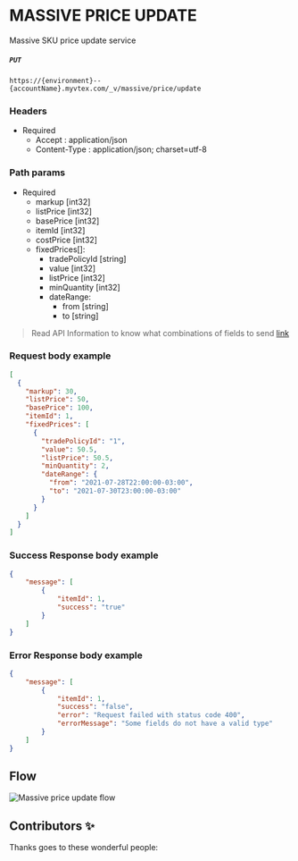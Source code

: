 # MASSIVE PRICE UPDATE
Massive SKU price update service 
##### `PUT `

```https://{environment}--{accountName}.myvtex.com/_v/massive/price/update```
 
### Headers

- Required
  - Accept : application/json
  - Content-Type : application/json; charset=utf-8

### Path params

- Required
  - markup [int32] 
  - listPrice [int32]
  - basePrice [int32]
  - itemId [int32] 
  - costPrice [int32]
  - fixedPrices[]:
    - tradePolicyId [string]
    - value [int32]
    - listPrice [int32]
    - minQuantity [int32]
    - dateRange:
      - from [string]
      - to [string]
  
>   Read API Information to know what combinations of fields to send [link](https://developers.vtex.com/vtex-rest-api/reference/prices-and-fixed-prices#createupdatepriceorfixedprice)

 
### Request body example
```json
[
  {
    "markup": 30,
    "listPrice": 50,
    "basePrice": 100,
    "itemId": 1,
    "fixedPrices": [
      {
        "tradePolicyId": "1",
        "value": 50.5,
        "listPrice": 50.5,
        "minQuantity": 2,
        "dateRange": {
          "from": "2021-07-28T22:00:00-03:00",
          "to": "2021-07-30T23:00:00-03:00"
        }
      }
    ]
  }
]    
```
      
### Success Response body example

```json
{
    "message": [
        {
            "itemId": 1,
            "success": "true"
        }
    ]
}
```

### Error Response body example

```json
{
    "message": [
        {
            "itemId": 1,
            "success": "false",
            "error": "Request failed with status code 400",
            "errorMessage": "Some fields do not have a valid type"
        }
    ]
}
```

## Flow
![Massive price update flow](https://user-images.githubusercontent.com/33711188/128890721-89983c1f-1c96-4d8e-b3a1-618755c6f494.png)

## Contributors ✨


Thanks goes to these wonderful people:

